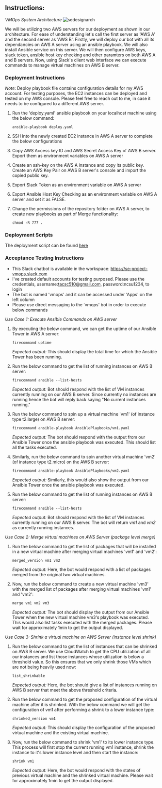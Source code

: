 ## Instructions:  
  
  _VMOps System Architecture_
![sedesignarch](https://media.github.ncsu.edu/user/6049/files/3a218160-9fdf-11e7-9206-39ca17d40a18)
  
  We will be utilizing two AWS servers for our deployment as shown in our architecture. For ease of understanding let's call the first server as 'AWS A' and the second server as 'AWS B'. Firstly, we will deploy our bot with all its dependancies on AWS A server using an ansible playbook. We will also install Ansible service on this server. We will then configure AWS keys, slack token, ansible host key checking and other paramters on both AWS A and B servers. Now, using Slack's client web interface we can execute commands to manage virtual machines on AWS B server.
  
### Deployment Instructions 
_Note_: Deploy playbook file contains configuration details for my AWS account. For testing purposes, the EC2 instances can be deployed and tested on my AWS console. Please feel free to reach out to me, in case it needs to be configured to a different AWS server.

1) Run the 'deploy.yaml' ansible playbook on your localhost machine using the below command:  

    `ansible-playbook deploy.yaml`
    
2) SSH into the newly created EC2 instance in AWS A server to complete the below configurations  
3) Copy AWS Access key ID and AWS Secret Access Key of AWS B server. Export them as environment variables on AWS A server
4) Create an ssh-key on the AWS A instance and copy its public key. Create an AWS Key Pair on AWS B server's console and import the copied public key. 
5) Export Slack Token as an environment variable on AWS A server  
7) Export Ansible Host Key Checking as an environment variable on AWS A server and set it as FALSE.
8) Change the permissions of the repository folder on AWS A server, to create new playbooks as part of Merge functionality:

    `chmod -R 777 .`
    
### Deployment Scripts

The deployment script can be found [here](https://github.ncsu.edu/sjain11/VMOps/blob/master/Bot/deploy.yaml) 
  
### Acceptance Testing Instructions  
  
  * This Slack chatbot is available in the workspace: https://se-project-vmops.slack.com
  * I've created default accounts for testing purposed. Please use the credentials, username:tacsc510@gmail.com, password:ncsu1234, to login
  * The bot is named 'vmops' and it can be accessed under 'Apps' on the left column
  * Please use direct messaging to the 'vmops' bot in order to execute below commands
    
_Use Case 1: Execute Ansible Commands on AWS server_  

1) By executing the below command, we can get the uptime of our Ansible Tower in AWS A server:

    `firecommand uptime`
    
    _Expected output:_ This should display the total time for which the Ansible Tower has been running.

2) Run the below command to get the list of running instances on AWS B server:

    `firecommand ansible --list-hosts`
    
    _Expected output:_ Bot should respond with the list of VM instances currently running on our AWS B server. Since currently  no instances are running hence the bot will reply back saying "No current instances running."

3) Run the below command to spin up a virtual machine 'vm1' (of instance type t2.large) on AWS B server:  

    `firecommand ansible-playbook AnsiblePlaybooks/vm1.yaml`
    
    _Expected output:_ The bot should respond with the output from our Ansible Tower once the ansible playbook was executed. This should list all the tasks executed.
    
4) Similarly, run the below command to spin another virtual machine 'vm2' (of instance type t2.micro) on the AWS B server:  
  
    `firecommand ansible-playbook AnsiblePlaybooks/vm2.yaml`
    
    _Expected output:_ Similarly, this would also show the output from our Ansible Tower once the ansible playbook was executed.
    
5) Run the below command to get the list of running instances on AWS B server:

    `firecommand ansible --list-hosts`
    
    _Expected output:_ Bot should respond with the list of VM instances currently running on our AWS B server. The bot will return _vm1_ and _vm2_ as currently running instances.
    

_Use Case 2: Merge virtual machines on AWS Server (package level merge)_

1) Run the below command to get the list of packages that will be installed in a new virtual machine after merging virtual machines 'vm1' and 'vm2':  

    `merged_version vm1 vm2`
    
    _Expected output:_ Here, the bot would respond with a list of packages merged from the original two virtual machines.
    
2) Now, run the below command to create a new virtual machine 'vm3' with the merged list of packages after merging virtual machines 'vm1' and 'vm2':  
  
    `merge vm1 vm2 vm3`
    
    _Expected output:_ The bot should display the output from our Ansible Tower when the new virtual machine vm3's playbook was executed. This would also list tasks executed with the merged packages. Please wait for approximately 1min to get the output displayed.   
    
    
_Use Case 3: Shrink a virtual machine on AWS Server (instance level shrink)_

1) Run the below command to get the list of instances that can be shrinked on AWS B server. We use CloudWatch to get the CPU utilization of all our instances and list those instances whose utilization is below a threshold value. So this ensures that we only shrink those VMs which are not being heavily used now:  

    `list_shrinkable`
    
    _Expected output:_ Here, the bot should give a list of instances running on AWS B server that meet the above threshold criteria.
    
2) Run the below command to get the proposed configuration of the virtual machine after it is shrinked. With the below command we will get the configuration of vm1 after performing a shrink to a lower instance type:  
  
    `shrinked_version vm1`
    
    _Expected output:_ This should display the configuration of the proposed virtual machine and the existing virtual machine.
    
3) Now, run the below command to shrink 'vm1' to its lower instance type. This process will first stop the current running vm1 instance, shrink the instance to it's lower instance level and then start the instance:

    `shrink vm1`
    
    _Expected output:_ Here, the bot would respond with the states of previous virtual machine and the shrinked virtual machine. Please wait for approximately 1min to get the output displayed.  
    
    
